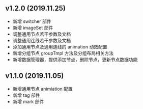## v1.2.0 (2019.11.25)

- 新增 switcher 部件
- 新增 imageSet 部件
- 调整通用节点若干参数及文档
- 调整通用连线若干参数及文档
- 添加通用节点及通用连线的 animation 动效配置
- 新增分组节点 groupTmpl 方法及分组布局相关方法
- 新增数据管理器，提供添加节点，删除节点，更新节点数据功能

## v1.1.0 (2019.11.05)

- 新增通用节点 animiation 配置
- 新增 tag 部件
- 新增 mark 部件
